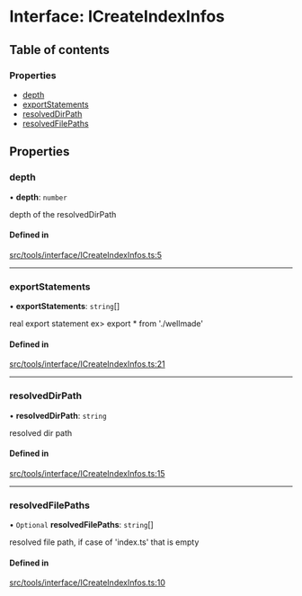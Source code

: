 # Interface: ICreateIndexInfos

## Table of contents

### Properties

- [depth](ICreateIndexInfos.md#depth)
- [exportStatements](ICreateIndexInfos.md#exportstatements)
- [resolvedDirPath](ICreateIndexInfos.md#resolveddirpath)
- [resolvedFilePaths](ICreateIndexInfos.md#resolvedfilepaths)

## Properties

### depth

• **depth**: `number`

depth of the resolvedDirPath

#### Defined in

[src/tools/interface/ICreateIndexInfos.ts:5](https://github.com/imjuni/ctix/blob/9bd0760/src/tools/interface/ICreateIndexInfos.ts#L5)

___

### exportStatements

• **exportStatements**: `string`[]

real export statement
ex> export * from './wellmade'

#### Defined in

[src/tools/interface/ICreateIndexInfos.ts:21](https://github.com/imjuni/ctix/blob/9bd0760/src/tools/interface/ICreateIndexInfos.ts#L21)

___

### resolvedDirPath

• **resolvedDirPath**: `string`

resolved dir path

#### Defined in

[src/tools/interface/ICreateIndexInfos.ts:15](https://github.com/imjuni/ctix/blob/9bd0760/src/tools/interface/ICreateIndexInfos.ts#L15)

___

### resolvedFilePaths

• `Optional` **resolvedFilePaths**: `string`[]

resolved file path, if case of 'index.ts' that is empty

#### Defined in

[src/tools/interface/ICreateIndexInfos.ts:10](https://github.com/imjuni/ctix/blob/9bd0760/src/tools/interface/ICreateIndexInfos.ts#L10)
